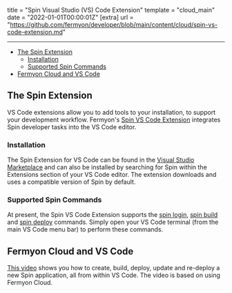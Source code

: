 title = "Spin Visual Studio (VS) Code Extension"
template = "cloud_main"
date = "2022-01-01T00:00:01Z"
[extra]
url = "https://github.com/fermyon/developer/blob/main/content/cloud/spin-vs-code-extension.md"

---
- [The Spin Extension](#the-spin-extension)
  - [Installation](#installation)
  - [Supported Spin Commands](#supported-spin-commands)
- [Fermyon Cloud and VS Code](#fermyon-cloud-and-vs-code)

## The Spin Extension

VS Code extensions allow you to add tools to your installation, to support your development workflow. Fermyon's [Spin VS Code Extension](https://github.com/fermyon/spin-vscode) integrates Spin developer tasks into the VS Code editor.

### Installation

The Spin Extension for VS Code can be found in the [Visual Studio Marketplace](https://marketplace.visualstudio.com/items?itemName=fermyon.spin-vscode&ssr=false#overview) and can also be installed by searching for Spin within the Extensions section of your VS Code editor. The extension downloads and uses a compatible version of Spin by default.

### Supported Spin Commands

At present, the Spin VS Code Extension supports the [spin login](./cli-reference#login), [spin build](./cli-reference.md#build) and [spin deploy](./cli-reference.md#deploy) commands. Simply open your VS Code terminal (from the main VS Code menu bar) to perform these commands.

## Fermyon Cloud and VS Code

[This video](https://www.youtube.com/watch?v=nyFSbf04yWY) shows you how to create, build, deploy, update and re-deploy a new Spin application, all from within VS Code. The video is based on using Fermyon Cloud.